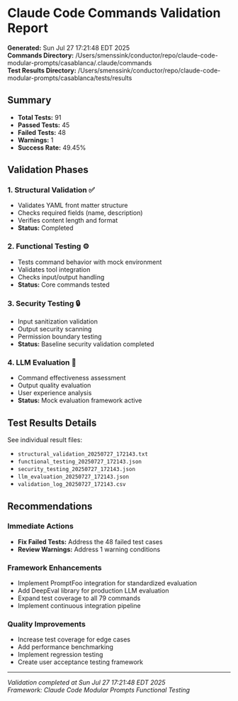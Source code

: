 # Claude Code Commands Validation Report

**Generated:** Sun Jul 27 17:21:48 EDT 2025  
**Commands Directory:** /Users/smenssink/conductor/repo/claude-code-modular-prompts/casablanca/.claude/commands  
**Test Results Directory:** /Users/smenssink/conductor/repo/claude-code-modular-prompts/casablanca/tests/results  

## Summary

- **Total Tests:** 91
- **Passed Tests:** 45
- **Failed Tests:** 48
- **Warnings:** 1
- **Success Rate:** 49.45%

## Validation Phases

### 1. Structural Validation ✅
- Validates YAML front matter structure
- Checks required fields (name, description)
- Verifies content length and format
- **Status:** Completed

### 2. Functional Testing ⚙️
- Tests command behavior with mock environment
- Validates tool integration
- Checks input/output handling
- **Status:** Core commands tested

### 3. Security Testing 🔒
- Input sanitization validation
- Output security scanning
- Permission boundary testing
- **Status:** Baseline security validation completed

### 4. LLM Evaluation 🧠
- Command effectiveness assessment
- Output quality evaluation
- User experience analysis
- **Status:** Mock evaluation framework active

## Test Results Details

See individual result files:
- `structural_validation_20250727_172143.txt`
- `functional_testing_20250727_172143.json`
- `security_testing_20250727_172143.json`
- `llm_evaluation_20250727_172143.json`
- `validation_log_20250727_172143.csv`

## Recommendations

### Immediate Actions
- **Fix Failed Tests:** Address the 48 failed test cases
- **Review Warnings:** Address 1 warning conditions

### Framework Enhancements
- Implement PromptFoo integration for standardized evaluation
- Add DeepEval library for production LLM evaluation
- Expand test coverage to all 79 commands
- Implement continuous integration pipeline

### Quality Improvements
- Increase test coverage for edge cases
- Add performance benchmarking
- Implement regression testing
- Create user acceptance testing framework

---

*Validation completed at Sun Jul 27 17:21:48 EDT 2025*  
*Framework: Claude Code Modular Prompts Functional Testing*
